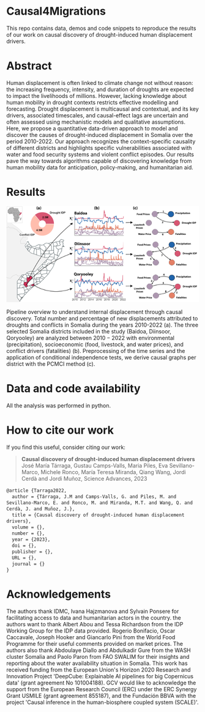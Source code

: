 # Causal4Migrations
This repo contains data, demos and code snippets to reproduce the results of our work on causal discovery of drought-induced human displacement drivers.

# Abstract

Human displacement is often linked to climate change not without reason: the increasing frequency, intensity, and duration of droughts are expected to impact the livelihoods of millions. However, lacking knowledge about human mobility in drought contexts restricts effective modelling and forecasting. Drought displacement is multicausal and contextual, and its key drivers, associated timescales, and causal-effect lags are uncertain and often assessed using mechanistic models and qualitative assumptions. Here, we propose a quantitative data-driven approach to model and discover the causes of drought-induced displacement in Somalia over the period 2010-2022. Our approach recognizes the context-specific causality of different districts and highlights specific vulnerabilities associated with water and food security systems and violent conflict episodes. Our results pave the way towards algorithms capable of discovering knowledge from human mobility data for anticipation, policy-making, and humanitarian aid.

# Results

![image](Motivational_Figure_IDP_Somalia.png)

Pipeline overview to understand internal displacement through causal discovery. Total number and percentage of new displacements attributed to droughts and conflicts in Somalia during the years 2010-2022 (a). The three selected Somalia districts included in the study (Baidoa, Diinsoor, Qoryooley) are analyzed between $2010-2022$ with environmental (precipitation), socioeconomic (food, livestock, and water prices), and conflict drivers (fatalities) (b). Preprocessing of the time series and the application of conditional independence tests, we derive causal graphs per district with the PCMCI method (c).

# Data and code availability

All the analysis was performed in python.

# How to cite our work

If you find this useful, consider citing our work:

><b>Causal discovery of drought-induced human displacement drivers</b>
José María Tárraga, Gustau Camps-Valls, Maria Piles, Eva Sevillano-Marco, Michele Ronco, María Teresa Miranda, Qiang Wang, Jordi Cerdà and Jordi Muñoz, 
Science Advances, 2023

```
@article {Tarraga2022,
  author = {Tárraga, J.M and Camps-Valls, G. and Piles, M. and Sevillano-Marco, E. and Ronco, M. and Miranda, M.T. and Wang, Q. and Cerdà, J. and Muñoz, J.},
  title = {Causal discovery of drought-induced human displacement drivers},
  volume = {},
  number = {},
  year = {2023},
  doi = {},
  publisher = {},
  URL = {},
  journal = {}
}
```

# Acknowledgements
The authors thank IDMC, Ivana Hajzmanova and Sylvain Ponsere for facilitating access to data and humanitarian actors in the country. the authors want to thank Albert Abou and Tessa Richardson from the IDP Working Group for the IDP data provided. Rogerio Bonifacio, Oscar Caccavale, Joseph Hooker and Giancarlo Pini from the World Food Programme for their useful comments provided on market prices. The authors also thank Abdoulaye Diallo and Abdulkadir Gure from the WASH cluster Somalia and Paolo Paron from FAO SWALIM for their insights and reporting about the water availability situation in Somalia.
This work has received funding from the European Union's Horizon 2020 Research and Innovation Project 'DeepCube: Explainable AI pipelines for big Copernicus data' (grant agreement No 101004188). GCV would like to acknowledge the support from the European Research Council (ERC) under the ERC Synergy Grant USMILE (grant agreement 855187), and the Fundación BBVA with the project 'Causal inference in the human-biosphere coupled system (SCALE)'. 
